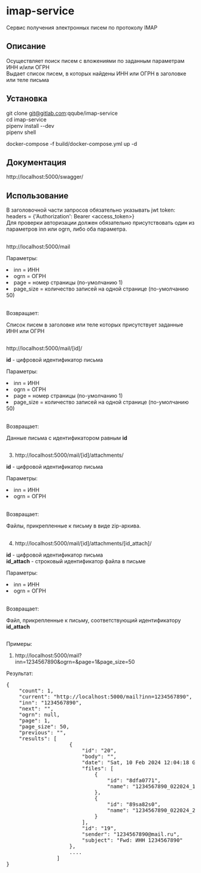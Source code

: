 # imap-service
Сервис получения электронных писем по протоколу IMAP<br/>

## Описание
Осуществляет поиск писем с вложениями по заданным параметрам ИНН и/или ОГРН<br/>
Выдает список писем, в которых найдены ИНН или ОГРН в заголовке или теле письма<br/>

## Установка

git clone git@gitlab.com:qqube/imap-service<br/>
cd imap-service<br/>
pipenv install --dev<br/>
pipenv shell<br/>

docker-compose -f build/docker-compose.yml up -d<br/>

## Документация

http://localhost:5000/swagger/<br/>


## Использование

В заголовочной части запросов обязательно указывать jwt token:<br/>
headers = {'Authorization': Bearer <access_token>}<br/>
Для проверки авторизации должен обязательно присутствовать один из <br/>
параметров inn или ogrn, либо оба параметра.<br/>
##
http://localhost:5000/mail<br/>

Параметры:<br/>

<lu>
<li>inn = ИНН </li>
<li>ogrn = ОГРН</li>
<li>page = номер страницы (по-умолчанию 1)</li>
<li>page_size = количество записей на одной странице (по-умолчанию 50)</li>
</ul><br/>
  

Возвращает:

Список писем в заголовке или теле которых присутствует заданные ИНН или ОГРН

##
http://localhost:5000/mail/[id]/<br/>

<b>id</b> - цифровой идентификатор письма<br/>

Параметры:<br/>

<lu>
<li>inn = ИНН </li>
<li>ogrn = ОГРН</li>
<li>page = номер страницы (по-умолчанию 1)</li>
<li>page_size = количество записей на одной странице (по-умолчанию 50)</li>
</ul><br/>

Возвращает:

Данные письма с идентификатором равным <b>id</b>
##
3. http://localhost:5000/mail/[id]/attachments/<br/>

<b>id</b> - цифровой идентификатор письма<br/>

Параметры:<br/>

<lu>
<li>inn = ИНН </li>
<li>ogrn = ОГРН</li>
</ul><br/>

Возвращает:<br/>

Файлы, прикрепленные к письму в виде zip-архива.

##

4. http://localhost:5000/mail/[id]/attachments/[id_attach]/<br/>

<b>id</b> - цифровой идентификатор письма<br/>
<b>id_attach</b> - строковый идентификатор файла в письме<br/>

Параметры:<br/>

<lu>
<li>inn = ИНН </li>
<li>ogrn = ОГРН</li>
</ul><br/>

Возвращает:<br/>

Файл, прикрепленные к письму, соответствующий идентификатору <b>id_attach</b>


##

Примеры:
1. http://localhost:5000/mail?inn=1234567890&ogrn=&page=1&page_size=50<br/>

Результат:<br/>

<pre>
{
    "count": 1,
    "current": "http://localhost:5000/mail?inn=1234567890",
    "inn": "1234567890",
    "next": "",
    "ogrn": null,
    "page": 1,
    "page_size": 50,
    "previous": "",
    "results": [
                    {
                        "id": "20",
                        "body": "",
                        "date": "Sat, 10 Feb 2024 12:04:18 GMT",
                        "files": [
                            {
                                "id": "8dfa0771",
                                "name": "1234567890_022024_1.zip"
                            },
                            {
                                "id": "89sa82s0",
                                "name": "1234567890_022024_2.zip"
                            }
                        ],
                        "id": "19",
                        "sender": "1234567890@mail.ru",
                        "subject": "Fwd: ИНН 1234567890"
                    },
                    ....
                ]
}
</pre>
